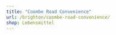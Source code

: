 ```yaml
---
title: "Coombe Road Convenience"
url: /brighton/coombe-road-convenience/
shop: Lebensmittel
---
```


